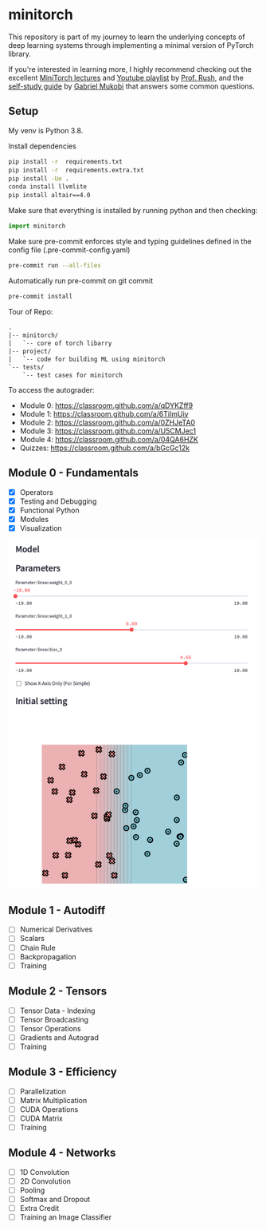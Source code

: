 # minitorch
This repository is part of my journey to learn the underlying concepts of deep learning systems through implementing a minimal version of PyTorch library.

If you're interested in learning more, I highly recommend checking out the excellent [MiniTorch lectures](https://minitorch.github.io) and [Youtube playlist](https://www.youtube.com/playlist?list=PLO45-80-XKkQyROXXpn4PfjF1J2tH46w8) by [Prof. Rush](https://rush-nlp.com), and the [self-study guide](https://github.com/mukobi/Minitorch-Self-Study-Guide-SAIA/tree/main) by [Gabriel Mukobi](https://gabrielmukobi.com) that answers some common questions.

## Setup

My venv is Python 3.8.

Install dependencies
```bash
pip install -r  requirements.txt
pip install -r  requirements.extra.txt
pip install -Ue .
conda install llvmlite
pip install altair==4.0
```

Make sure that everything is installed by running python and then checking:
```python
import minitorch
```

Make sure pre-commit enforces style and typing guidelines defined in the config file (.pre-commit-config.yaml)
```bash
pre-commit run --all-files
```

Automatically run pre-commit on git commit
```bash
pre-commit install
```

Tour of Repo:
```
.
|-- minitorch/
|   `-- core of torch libarry
|-- project/
|   `-- code for building ML using minitorch
`-- tests/
    `-- test cases for minitorch
```


To access the autograder:

* Module 0: https://classroom.github.com/a/qDYKZff9
* Module 1: https://classroom.github.com/a/6TiImUiy
* Module 2: https://classroom.github.com/a/0ZHJeTA0
* Module 3: https://classroom.github.com/a/U5CMJec1
* Module 4: https://classroom.github.com/a/04QA6HZK
* Quizzes: https://classroom.github.com/a/bGcGc12k

## Module 0 - Fundamentals

- [x] Operators
- [x] Testing and Debugging
- [x] Functional Python
- [x] Modules
- [x] Visualization

![task0.5](./figs/task0.5.png)

## Module 1 - Autodiff

- [ ] Numerical Derivatives
- [ ] Scalars
- [ ] Chain Rule
- [ ] Backpropagation
- [ ] Training

## Module 2 - Tensors

- [ ] Tensor Data - Indexing
- [ ] Tensor Broadcasting
- [ ] Tensor Operations
- [ ] Gradients and Autograd
- [ ] Training

## Module 3 - Efficiency

- [ ] Parallelization
- [ ] Matrix Multiplication
- [ ] CUDA Operations
- [ ] CUDA Matrix
- [ ] Training

## Module 4 - Networks

- [ ] 1D Convolution
- [ ] 2D Convolution
- [ ] Pooling
- [ ] Softmax and Dropout
- [ ] Extra Credit
- [ ] Training an Image Classifier
